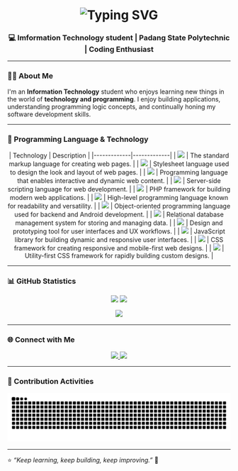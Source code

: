 <!-- Profil GitHub - Dzaki Naufal Putra -->

<h1 align="center">
  <img src="https://readme-typing-svg.herokuapp.com?font=Fira+Code&weight=500&size=28&pause=1000&color=FFFFFF&center=true&vCenter=true&width=500&lines=Hi%2C+I'm+Dzaki+Naufal+Putra;Welcome+to+my+GitHub+Profile!;Coding+is+my+passion+🚀" alt="Typing SVG" />
</h1>

<h3 align="center">💻 Imformation Technology student | Padang State Polytechnic | Coding Enthusiast</h3>

---

### 👨‍💻 About Me

I'm an **Information Technology** student who enjoys learning new things in the world of **technology and programming**.
I enjoy building applications, understanding programming logic concepts, and continually honing my software development skills.

---

### 🧠 Programming Language & Technology
<p align="center">
| Technology | Description |
|-------------|-------------|
| <img src="https://skillicons.dev/icons?i=html" width="40" /> | The standard markup language for creating web pages. |
| <img src="https://skillicons.dev/icons?i=css" width="40" /> | Stylesheet language used to design the look and layout of web pages. |
| <img src="https://skillicons.dev/icons?i=js" width="40" /> | Programming language that enables interactive and dynamic web content. |
| <img src="https://skillicons.dev/icons?i=php" width="40" /> | Server-side scripting language for web development. |
| <img src="https://skillicons.dev/icons?i=laravel" width="40" /> | PHP framework for building modern web applications. |
| <img src="https://skillicons.dev/icons?i=python" width="40" /> | High-level programming language known for readability and versatility. |
| <img src="https://skillicons.dev/icons?i=java" width="40" /> | Object-oriented programming language used for backend and Android development. |
| <img src="https://skillicons.dev/icons?i=mysql" width="40" /> | Relational database management system for storing and managing data. |
| <img src="https://skillicons.dev/icons?i=figma" width="40" /> | Design and prototyping tool for user interfaces and UX workflows. |
| <img src="https://skillicons.dev/icons?i=react" width="40" /> | JavaScript library for building dynamic and responsive user interfaces. |
| <img src="https://skillicons.dev/icons?i=bootstrap" width="40" /> | CSS framework for creating responsive and mobile-first web designs. |
| <img src="https://skillicons.dev/icons?i=tailwind" width="40" /> | Utility-first CSS framework for rapidly building custom designs. |
</p>




---

### 📊 GitHub Statistics
<p align="center">
  <img src="https://github-readme-stats.vercel.app/api?username=DzakiNaufal&show_icons=true&theme=tokyonight&count_private=true" height="165">
  <img src="https://github-readme-streak-stats.herokuapp.com/?user=DzakiNaufal&theme=tokyonight" height="165">
</p>

<p align="center">
  <img src="https://github-readme-stats.vercel.app/api/top-langs/?username=DzakiNaufal&layout=compact&theme=tokyonight" />
</p>

---

### 🌐 Connect with Me
<p align="center">
  <a href="https://www.linkedin.com/in/dzakinaufal14" target="_blank">
    <img src="https://img.shields.io/badge/LinkedIn-0A66C2?style=for-the-badge&logo=linkedin&logoColor=white" />
  </a>
  <a href="https://www.instagram.com/dzaakk1" target="_blank">
    <img src="https://img.shields.io/badge/Instagram-E4405F?style=for-the-badge&logo=instagram&logoColor=white" />
  </a>
</p>

---

### 🐍 Contribution Activities
<p align="center">
  <img src="https://github.com/DzakiNaufal/DzakiNaufal/blob/output/github-contribution-grid-snake.svg" alt="snake animation" />
</p>

---

⭐ *“Keep learning, keep building, keep improving.”* 🚀
